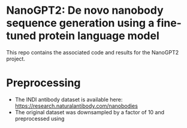 # NanoGPT2: De novo nanobody sequence generation using a fine-tuned protein language model
This repo contains the associated code and results for the NanoGPT2 project.

# Preprocessing
- The INDI antibody dataset is available here: https://research.naturalantibody.com/nanobodies
- The original dataset was downsampled by a factor of 10 and preprocessed using <script>
- Training and validation dataset are available upon request, as they are too large to upload to Github.

Here is a sample of the dataset for reference:
```
VQLVESGGGWVQPGGSLRLSCAASGTIFSVGSMHWYRQVPGKQRELVADITSDGTTNYRD
SVKGRFTISRDNAKNTVYLHMNSLKPEDTAVYSCAATIAAANYGLGPERYDFWGQGTQVT
VSS
<|endoftext|>
EVQLVASGGGLVQPGGSLTLSCAASGSFNSINVMGWYRQVPGKQRELVARITDGGTTNYA
DSVKGRFTISRDNARNTVYLQMNSLKPEDTAVYYCNVMGTTVADGPGHVPDPFGSWGQGT
QVTVSS
<|endoftext|>
VQLVESGGARVQPGDSLRLSCKGSGRTFKPYTMGWFRQPPGKERELVAALGWWDRTTLYV
DAVKGRFTITGDNAKNTLYLQMNSLKPEDTAVYYCAGVNTNVKLTATRYDYWGQGTQVTV
SS
<|endoftext|>
VQLVESGGGLVQPGGSLRLSCAASGFTFANDAMTWVCQAPGKALEGFSRIPLIGGGIPYY
SDSVKGRFTISRDNTQNMLYLQMNNLKPEDTAVYYCAKGFKSTYPRGQGTQVTVS
<|endoftext|>
```


# Fine-Tuning
- Google Colab was utilized to generate and execute **protGPT_small.ipynb**
- XXXX runtime was utilized in Colab to run the file
- A supporting Python script, **run_clm.py**, was utilized to facilitate the fine-tuning process

# Perplexity Scoring
- Google Colab was utilized to generate and execute **Perplexity.ipynb**
- The default T4 GPU 15 GB runtime was utilized in Colab to run the file
- The output of the NanoGPT2 and ProtGPT2 sequence generation for each of the 3 inputs are included as text files
- For the Nanobody 7OM4, the NanoGPT2 output is stored in **ft_seq.txt**. The ProtGPT2 output is stored in **base_seq.txt**.
- For the Nanobody 5JDS, the NanoGPT2 output is stored in **ft_seq_2.txt**. The ProtGPT2 output is stored in **base_seq_2.txt**.
- For Nanobody 5my6, the NanoGPT2 output is stored in **ft_seq_3.txt**. The ProtGPT2 output is stored in **base_seq_3.txt**.
